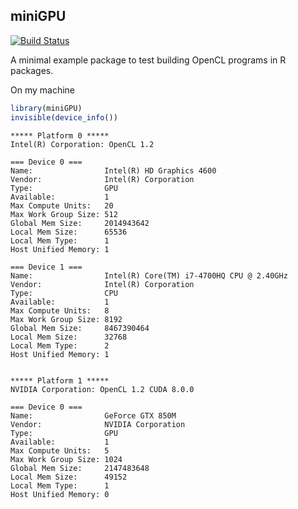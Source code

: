 ## miniGPU

[![Build Status](https://travis-ci.org/yixuan/miniGPU.svg?branch=master)](https://travis-ci.org/yixuan/miniGPU)

A minimal example package to test building OpenCL programs in R packages.

On my machine

```r
library(miniGPU)
invisible(device_info())
```

```
***** Platform 0 *****
Intel(R) Corporation: OpenCL 1.2 

=== Device 0 ===
Name:                Intel(R) HD Graphics 4600
Vendor:              Intel(R) Corporation
Type:                GPU 
Available:           1
Max Compute Units:   20
Max Work Group Size: 512
Global Mem Size:     2014943642
Local Mem Size:      65536
Local Mem Type:      1
Host Unified Memory: 1

=== Device 1 ===
Name:                Intel(R) Core(TM) i7-4700HQ CPU @ 2.40GHz
Vendor:              Intel(R) Corporation
Type:                CPU 
Available:           1
Max Compute Units:   8
Max Work Group Size: 8192
Global Mem Size:     8467390464
Local Mem Size:      32768
Local Mem Type:      2
Host Unified Memory: 1


***** Platform 1 *****
NVIDIA Corporation: OpenCL 1.2 CUDA 8.0.0

=== Device 0 ===
Name:                GeForce GTX 850M
Vendor:              NVIDIA Corporation
Type:                GPU 
Available:           1
Max Compute Units:   5
Max Work Group Size: 1024
Global Mem Size:     2147483648
Local Mem Size:      49152
Local Mem Type:      1
Host Unified Memory: 0
```

